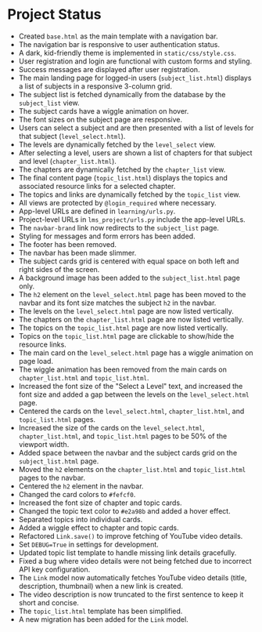 # Project Status

- Created `base.html` as the main template with a navigation bar.
- The navigation bar is responsive to user authentication status.
- A dark, kid-friendly theme is implemented in `static/css/style.css`.
- User registration and login are functional with custom forms and styling.
- Success messages are displayed after user registration.
- The main landing page for logged-in users (`subject_list.html`) displays a list of subjects in a responsive 3-column grid.
- The subject list is fetched dynamically from the database by the `subject_list` view.
- The subject cards have a wiggle animation on hover.
- The font sizes on the subject page are responsive.
- Users can select a subject and are then presented with a list of levels for that subject (`level_select.html`).
- The levels are dynamically fetched by the `level_select` view.
- After selecting a level, users are shown a list of chapters for that subject and level (`chapter_list.html`).
- The chapters are dynamically fetched by the `chapter_list` view.
- The final content page (`topic_list.html`) displays the topics and associated resource links for a selected chapter.
- The topics and links are dynamically fetched by the `topic_list` view.
- All views are protected by `@login_required` where necessary.
- App-level URLs are defined in `learning/urls.py`.
- Project-level URLs in `lms_project/urls.py` include the app-level URLs.
- The `navbar-brand` link now redirects to the `subject_list` page.
- Styling for messages and form errors has been added.
- The footer has been removed.
- The navbar has been made slimmer.
- The subject cards grid is centered with equal space on both left and right sides of the screen.
- A background image has been added to the `subject_list.html` page only.
- The `h2` element on the `level_select.html` page has been moved to the navbar and its font size matches the subject `h2` in the navbar.
- The levels on the `level_select.html` page are now listed vertically.
- The chapters on the `chapter_list.html` page are now listed vertically.
- The topics on the `topic_list.html` page are now listed vertically.
- Topics on the `topic_list.html` page are clickable to show/hide the resource links.
- The main card on the `level_select.html` page has a wiggle animation on page load.
- The wiggle animation has been removed from the main cards on `chapter_list.html` and `topic_list.html`.
- Increased the font size of the "Select a Level" text, and increased the font size and added a gap between the levels on the `level_select.html` page.
- Centered the cards on the `level_select.html`, `chapter_list.html`, and `topic_list.html` pages.
- Increased the size of the cards on the `level_select.html`, `chapter_list.html`, and `topic_list.html` pages to be 50% of the viewport width.
- Added space between the navbar and the subject cards grid on the `subject_list.html` page.
- Moved the `h2` elements on the `chapter_list.html` and `topic_list.html` pages to the navbar.
- Centered the `h2` element in the navbar.
- Changed the card colors to `#fefcf0`.
- Increased the font size of chapter and topic cards.
- Changed the topic text color to `#e2a98b` and added a hover effect.
- Separated topics into individual cards.
- Added a wiggle effect to chapter and topic cards.
- Refactored `Link.save()` to improve fetching of YouTube video details.
- Set `DEBUG=True` in settings for development.
- Updated topic list template to handle missing link details gracefully.
- Fixed a bug where video details were not being fetched due to incorrect API key configuration.
- The `Link` model now automatically fetches YouTube video details (title, description, thumbnail) when a new link is created.
- The video description is now truncated to the first sentence to keep it short and concise.
- The `topic_list.html` template has been simplified.
- A new migration has been added for the `Link` model.